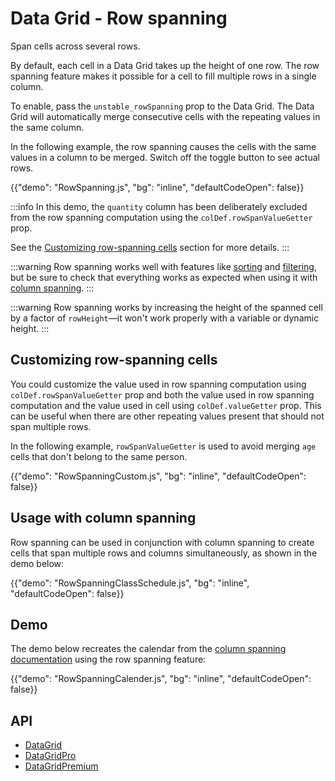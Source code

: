 # Data Grid - Row spanning

<p class="description">Span cells across several rows.</p>

By default, each cell in a Data Grid takes up the height of one row.
The row spanning feature makes it possible for a cell to fill multiple rows in a single column.

To enable, pass the `unstable_rowSpanning` prop to the Data Grid.
The Data Grid will automatically merge consecutive cells with the repeating values in the same column.

In the following example, the row spanning causes the cells with the same values in a column to be merged.
Switch off the toggle button to see actual rows.

{{"demo": "RowSpanning.js", "bg": "inline", "defaultCodeOpen": false}}

:::info
In this demo, the `quantity` column has been deliberately excluded from the row spanning computation using the `colDef.rowSpanValueGetter` prop.

See the [Customizing row-spanning cells](#customizing-row-spanning-cells) section for more details.
:::

:::warning
Row spanning works well with features like [sorting](/x/react-data-grid/sorting/) and [filtering](/x/react-data-grid/filtering/), but be sure to check that everything works as expected when using it with [column spanning](/x/react-data-grid/column-spanning/).
:::

:::warning
Row spanning works by increasing the height of the spanned cell by a factor of `rowHeight`—it won't work properly with a variable or dynamic height.
:::

## Customizing row-spanning cells

You could customize the value used in row spanning computation using `colDef.rowSpanValueGetter` prop and both the value used in row spanning computation and the value used in cell using `colDef.valueGetter` prop.
This can be useful when there are other repeating values present that should not span multiple rows.

In the following example, `rowSpanValueGetter` is used to avoid merging `age` cells that don't belong to the same person.

{{"demo": "RowSpanningCustom.js", "bg": "inline", "defaultCodeOpen": false}}

## Usage with column spanning

Row spanning can be used in conjunction with column spanning to create cells that span multiple rows and columns simultaneously, as shown in the demo below:

{{"demo": "RowSpanningClassSchedule.js", "bg": "inline", "defaultCodeOpen": false}}

## Demo

The demo below recreates the calendar from the [column spanning documentation](/x/react-data-grid/column-spanning/#function-signature) using the row spanning feature:

{{"demo": "RowSpanningCalender.js", "bg": "inline", "defaultCodeOpen": false}}

## API

- [DataGrid](/x/api/data-grid/data-grid/)
- [DataGridPro](/x/api/data-grid/data-grid-pro/)
- [DataGridPremium](/x/api/data-grid/data-grid-premium/)
